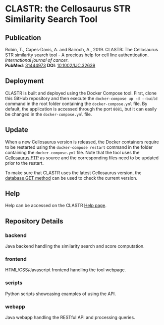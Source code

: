 CLASTR: the Cellosaurus STR Similarity Search Tool
======

Publication
------
Robin, T., Capes‐Davis, A. and Bairoch, A., 2019. CLASTR: The Cellosaurus STR similarity search tool - A precious help for cell line authentication. *International journal of cancer*.  
**PubMed**: [31444973](https://www.ncbi.nlm.nih.gov/pubmed/31444973) **DOI**: [10.1002/IJC.32639](https://doi.org/10.1002/IJC.32639)

Deployment
------

CLASTR is  built and deployed using the Docker Compose tool. First, clone this GitHub repository and then execute the `docker-compose up -d --build` command in the root folder containing the `docker-compose.yml` file. By default, the application is accessed through the port `8081`, but it can easily be changed in the `docker-compose.yml` file.

Update
------

When a new Cellosaurus version is released, the Docker containers require to be restarted using the `docker-compose restart` command in the folder containing the `docker-compose.yml` file. Note that the tool uses the [Cellosaurus FTP](ftp://ftp.expasy.org/databases/cellosaurus) as source and the corresponding files need to be updated prior to the restart.

To make sure that CLASTR uses the latest Cellosaurus version, the [database GET method](https://www.cellosaurus.org/str-search/api/database) can be used to check the current version.

Help
------

Help can be accessed on the CLASTR [Help page](https://www.cellosaurus.org/str-search/help.html).

Repository Details
------

### backend

Java backend handling the similarity search and score computation.

### frontend

HTML/CSS/Javascript frontend handling the tool webpage.

### scripts

Python scripts showcasing examples of using the API.

### webapp

Java webapp handling the RESTful API and processing queries.
